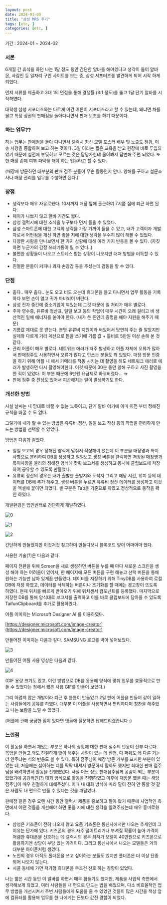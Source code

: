 ```yaml
---
layout: post
date: 2024-01-09
title: "삼성 MRS 후기"
tags: [etc, ]
categories: [etc, ]
---
```


기간 :  2024-01 ~ 2024-02



### 서론


6개월 간 휴식을 하던 나는 1달 정도 동안 간단한 알바를 해야겠다고 생각이 들어 알바몬, 사람인 등 일자리 구인 사이트를 보는 중, 삼성 서포터즈를 발견하게 되어 시작 하게 되었다.


먼저 서류를 제출하고 3대 1의 면접을 통해 경쟁률 (3:1 정도)를 뚫고 1달 단기 알바를 시작하였다.


대학생 삼성 서포터즈와는 다르게 이건 어른이 서포터즈라고 할 수 있는데, 왜냐면 차를 몰고 특정 상권의 판매점을 돌아다니면서 판매 보조를 하기 때문이다.



### 하는 업무??


하는 업무는 판매점을 돌아 다니면서 갤럭시 최신 모델 포스터 배부 및 노출도 점검, 이슈 사항을 종합하여 보고 하는 것이다. 3일 이라는 짧은 교육을 받고 현장에 바로 투입되었기 때문에 실전에 부딫히고 모르는 것은 담당자한테 물어봐서 답변해 주면 되었다. 또한 매장 존폐 여부 파악을 해야 하는 업무라고 할 수 있다.


(매장에 방문하면 대부분의 판매 점주 분들이 무슨 활동인지 안다. 양해를 구하고 설문조사나 매장 관리를 업무를 수행하면 된다.)



### 장점

- 생각보다 매우 자유로웠다. 10시까지 매장 앞에 출근하여 7시쯤 집에 퇴근 하면 된다.
- 페이가 나쁘지 않고 알바 기간도 짧다.
- 삼성 갤럭시에 대한 소식을 누구보다 먼저 들을 수 있었다.
- 삼성 스마트폰에 대한 고객의 생각을 가장 가까이 들을 수 있고, 내가 고객이자 개발자로서 어떤점을 개선 하면 좋을 지에 대한 생각을 무수히 많이 해볼 수 있었다.
- 다양한 사람을 만나보면서 한 가지 상황에 대해 여러 가지 반응을 볼 수 있다. (자칫하면 누군가의 감정 쓰레기통이 될 수 있다..)
- 불편한 상황들이 나오고 스트레스 받는 상황이 나오지만 대처 방법을 터득할 수 있다.
- 친절한 분들이 커피나 과자 손장갑 등을 주셨는데 감동을 할 수 있다.


### 단점

- 춥다.. 매우 춥다.. 눈도 오고 비도 오는데 휴대폰을 들고 다니면서 업무 활동을 기록 하다 보면 손이 얼고 귀가 마비되어 버린다.
- 삼성 전자 중간에 중소기업이 껴있는데 그것 때문에 일 처리가 매우 별로다.
- 주차 영수증, 유류비 정산표, 일일  보고 등의 작업이 매우 시간이 오래 걸리고 비 생산적인 일에 에너지를 쏟아야 한다. (내가 쓴 돈인데 증명을 해야 지원을 해주기 때문)
- 기름값 제대로 못 받는다. 분명 유류비 지원이라 써있어서 당연히 주는 줄 알았지만 실제와 다르게 거리 계산으로 돈을 쓰기에 기름 값 + 톨비로 5만원 이상 손해 본 것 같다.
- 관리 어플이 매우 별로다. 네트워크 에러가 자주 발생하고 어플 자체에 오류가 많아서 판매점주도 사용하면서 오류가 많다고 안쓰는 분들도 꽤 있었다. 매장 방문 인증을 하기 위해 어플 내 에서 카메라를 작동 시키는 데 촬영을 해도 네트워크 에러로 에러가 발생하면 다시 촬영해야한다. 이것 때문에 30분 동안 양해 구하고 사진 촬영을 한 적이 있었다. 이 부분 때문에 6만원 요금제로 바꿔버렸다… ㅠ
- 판매 점주 중 진상도 있어서 피곤해지는 일이 발생하기도 한다.


### 개선한 방법


사실 날씨는 내 맘대로 바꿀 수 없는 노릇이고, 단기 알바 이기에 이미 이전 부터 정해진 규칙을 바꿀 수 도 없다.


그렇기에 내가 할 수 있는 방법은 유류비 정산, 일일 보고 작성 등의 작업을 편리하게 만드는 방법을 선택할 수 있었다.


방법은 다음과 같았다.

- 일일 보고의 경우 정해진 양식에 맞춰서 작성해야 했는데 이 부분을 매장명과 특이사항으로 분리하여 DB를 생성하고 일일보고 생성 버튼을 클릭하면 저장된 매장명과 특이사항을 불러와 정해진 양식에 맞춰 보고서를 생성하고 동시에 클립보드에 저장하여 공유할 수 있도록 만들었다.
- 유류비 정산의 경우는 내가 출발한 출발지와 도착지 그리고 해당 시간, 위치 등의 데이터를 DB에 추가 해주고, 생성 버튼을 누르면 유류비 정산 데이터를 생성하고 이것을 엑셀에 붙이면 되었다. 셀 구분은 Tab을 기준으로 하였고 정상적으로 동작을 확인 하였다.

개발환경은 앱인벤터로 간단하게 개발하였다.


![0](/assets/img/2024-01-09-삼성-MRS-후기.md/0.png)


![1](/assets/img/2024-01-09-삼성-MRS-후기.md/1.png)


![2](/assets/img/2024-01-09-삼성-MRS-후기.md/2.png)


간단하게 만들었지만 이것저것 참고하며 만들다보니 블록코드 양이 어마어마 했다.


사용한 기술(?)은 다음과 같다.


페이지 전환을 위해 Screen을 새로 생성하면 버튼을 누를 때 마다 새로운 스크린을 생성 해야 하는 어려움이 있어서, 한 페이지에 모든 버튼을 구현 해놓고 선택 버튼을 통해 원하는 기능만 남아 있게끔 만들었다.
데이터를 저장하기 위해 TinyDB를 사용하여 로컬 DB에 저장 하였고,
데이터를 삭제하는 버튼이나 초기화를 할 때에는 경고창이 뜨도록 하였다.
현재 위치를 빠르게 받아오기 위해 위치센서 컴포넌트를 등록했다.
마지막으로 저장한 DB를 통해 양식대로 보고서를 출력하고 이를 바로 클립보드에 담아올 수 있도록 TaifunClipboard를 추가로 활용하였다.


어플 이미지는 Microsoft Designer AI 를 이용하였다.


[https://designer.microsoft.com/image-creator](https://designer.microsoft.com/image-creator)


만들어진 이미지는 다음과 같다. SAMSUNG 로고를 박아 넣어보았다.


![3](/assets/img/2024-01-09-삼성-MRS-후기.md/3.png)


만들어진 어플 사용 영상은 다음과 같다.


![4](/assets/img/2024-01-09-삼성-MRS-후기.md/4.png)


(GIF 용량 크기도 있고, 이런 방법으로 DB를 응용해 양식에 맞춰 업무를 효율적으로 만들 수 있었다는 점에서 짧은 사용 GIF를 만들어 보았다.)


그리 어렵지 않은 개발이라 퇴근 후 틈틈이 만들었고 2일 만에 어플을 만들어 같이 일하는 사람들에게 공유를 하였다. 대부분 이 어플을 사용하면서 편리하다며 칭찬을 해주었고 나는 보람을 느낄 수 있었다.


(어플에 관해 궁금한 점이 있다면 댓글에 질문하면 답해드리겠습니다 :)



### 느낀점


이 활동을 하면서 재밌는 부분은 하나의 상황에 대한 판매 점주의 반응이 전부 다르다. 목업을 안들고 와도 친절하게 맞이 해주는 사람이 있는 데 반면, 다 퍼줘도 왜 다른 거는 더 안주냐는 식의 반응도 볼 수 있다. 특히 점주님이 매장 방문 거부를 표시한 부분이 있었는 데, 처음에는 싫어하는 티를 팍팍 내셔서 방문하지 말까도 했지만 최대한 판매 점주님을 배려하면서 활동을 진행했었다. 사실 어느 정도 판매점주님께 공감이 되는 부분이 있었기에 공감적인(?) 대화 방식으로 활동을 진행하였고 이후에 재방문 했을 때는 해당 점주님이 매우 친절하게 대해주셨다. 이때 내 대화 방식에 따라 말이 전혀 안 통할 것 같은 사람도 내 편으로 만들 수 있다는 것을 깨달았다.


판매점 같은 경우 오랜 시간 동안 갤럭시 제품을 홍보하고 팔아 왔기 때문에 사업적인 측면에서 어떤 것들을 개선해야 하면 좋을 지에 대한 생각을 알려주셨는데 매우 흥미로웠다.

- 삼성은 키즈폰이 전혀 나오지 않고 요즘 키즈폰은 통신사에서만 나오는 추세인데 그 이유는 단가에 있다. 키즈폰의 경우 자주 떨어트리거나 부셔질 확률이 높아 가격이 저렴한 휴대폰을 선호하는 데 갤럭시의 경우 최저가 모델이 40만원으로 키즈폰으로 활용하기엔 상당이 부담 있는 가격이다. 그리고 통신사에서 나오는 모델들은 거의 대부분 아이폰처럼 생겼다.
- 노인의 경우 아직도 폴더폰을 쓰고 싶어하는 분들도 있지만 폴더폰은 더 이상 단종되어 나오지 않는다.
- 시골 동네에 가면 저가형 휴대폰을 무조건 선호 하는 경향이 있었다.

나는 짧은 시간 동안 이 알바를 하면서 매우 힘들기도 했지만, 제품을 사업적 측면에서 생각해보게 되었고, 여러 사람들을 내 편으로 만드는 법을 배웠으며, 다소 비효율적인 업무 방법을 개선시켜서 주변 사람들에게 도움을 줄 수 있었던 것들이 많은 시간을 책상 앞에 컴퓨터를 활용해 업무를 한 나에게는 돈보다 값진 경험이 되었다.

